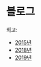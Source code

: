# 블로그

회고:

- [2015년](https://github.com/ahastudio/til/blob/main/blog/2015/12-30-retrospective.md)
- [2018년](https://github.com/ahastudio/til/blob/main/blog/2018/12-31-retrospective.md)
- [2019년](https://github.com/ahastudio/til/blob/main/blog/2019/12-31-retrospective.md)
